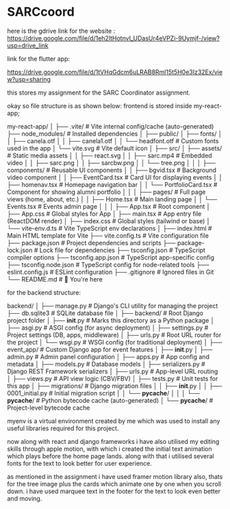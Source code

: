# SARCcoord

here is the gdrive link for the website : https://drive.google.com/file/d/1eh2ltHotnvI_UDasUr4eVPZi-9Uymjf-/view?usp=drive_link

link for the flutter app:

https://drive.google.com/file/d/1tVHqGdcm6uLRAB8Rml15t5H0e3Iz32Ex/view?usp=sharing

this stores my assignment for the SARC Coordinator assignment.

okay so file structure is as shown below:
frontend is stored inside my-react-app;

my-react-app/
│
├── .vite/ # Vite internal config/cache (auto-generated)
├── node_modules/ # Installed dependencies
│
├── public/
│ ├── fonts/
│ │ ├── canela.otf
│ │ ├── canela1.otf
│ │ └── headfont.otf # Custom fonts used in the app
│ └── vite.svg # Vite default icon
│
├── src/
│ ├── assets/ # Static media assets
│ │ ├── react.svg
│ │ ├── sarc.mp4 # Embedded video
│ │ ├── sarc.png
│ │ ├── sarcbw.png
│ │ └── tree.png
│ │
│ ├── components/ # Reusable UI components
│ │ ├── bgvid.tsx # Background video component
│ │ ├── EventCard.tsx # Card UI for displaying events
│ │ ├── homenav.tsx # Homepage navigation bar
│ │ └── PortfolioCard.tsx # Component for showing alumni portfolio
│ │
│ ├── pages/ # Full page views (home, about, etc.)
│ │ ├── Home.tsx # Main landing page
│ │ └── Events.tsx # Events admin page
│ │
│ ├── App.tsx # Root component
│ ├── App.css # Global styles for App
│ ├── main.tsx # App entry file (ReactDOM render)
│ ├── index.css # Global styles (tailwind or base)
│ └── vite-env.d.ts # Vite TypeScript env declarations
│
├── index.html # Main HTML template for Vite
├── vite.config.ts # Vite configuration file
├── package.json # Project dependencies and scripts
├── package-lock.json # Lock file for dependencies
├── tsconfig.json # TypeScript compiler options
├── tsconfig.app.json # TypeScript app-specific config
├── tsconfig.node.json # TypeScript config for node-related tools
├── eslint.config.js # ESLint configuration
├── .gitignore # Ignored files in Git
└── README.md # 📄 You're here

for the backend structure:

backend/
│
├── manage.py # Django's CLI utility for managing the project
├── db.sqlite3 # SQLite database file
│
├── backend/ # Root Django project folder
│ ├── **init**.py # Marks this directory as a Python package
│ ├── asgi.py # ASGI config (for async deployment)
│ ├── settings.py # Project settings (DB, apps, middleware)
│ ├── urls.py # Root URL router for the project
│ └── wsgi.py # WSGI config (for traditional deployment)
│
├── event_app/ # Custom Django app for event features
│ ├── **init**.py
│ ├── admin.py # Admin panel configuration
│ ├── apps.py # App config and metadata
│ ├── models.py # Database models
│ ├── serializers.py # Django REST Framework serializers
│ ├── urls.py # App-level URL routing
│ ├── views.py # API view logic (CBV/FBV)
│ ├── tests.py # Unit tests for this app
│ ├── migrations/ # Django migration files
│ │ ├── **init**.py
│ │ ├── 0001_initial.py # Initial migration script
│ │ └── **pycache**/
│ │
│ └── **pycache**/ # Python bytecode cache (auto-generated)
│
└── **pycache**/ # Project-level bytecode cache

myenv is a virtual environment created by me which was used to install any useful libraries required for this project.

now along with react and django frameworks i have also utilised my editing skills through
apple motion, with which i created the initial text animation which plays before the home page lands.
along with that i utilised several fonts for the text to look better for user experience.

as mentioned in the assignment i have used framer motion library also, thats for the tree image plus
the cards which animate one by one when you scroll down. i have used marquee text in the footer for the
text to look even better and moving.
